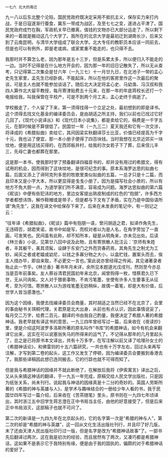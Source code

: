     一七六 北大的南迁 

   九一八以后东北整个沦陷，国民党政府既决定采用不抵抗主义，保存实力来打内战，于是日寇遂渐行蚕食，冀东一带成为战区，及至七七之变，遂进占平津了。国民党政府成竹在胸，军政机关早已撤离，值钱的文物亦已大部分运走了，所以剩下来的一着就是搬动这几个大学了。我所在的北京大学是最初迁到湖南长沙，后来又到了云南昆明，与清华大学组成了联合大学。北大专任的教职员本应该一同前去，但是也可以有例外，即是老或病，或家累重不能走的，也只得不去。

   我那时并不算怎么老，因为那年是五十三岁，但是系累太多，所以便归入不能走的一边。当时不记得是在什么地方开会的，因为那一年的旧日记散失了，所以无从查考，只记得第二次集会是廿六年（一九三七）十一月廿九日，在北池子一带的孟心史先生家里，孟先生已经卧病，不能起床，所以在他的客房里作这一次最后的聚谈，可是主人也就不能参加谈话了。随后北大决定将孟心史、马幼渔、冯汉叔和我四人算作北大留平教授，每月寄津贴费五十元来，在那一年的年底蒋校长还打一个电报给我，叫我保管在平校产，可是不到两个月工夫，孟心史终于病逝了。

   学校搬走了，个人留了下来，第一须得找得一个立足之处，最初想到的即是译书。这个须得去找文化基金的编译委员会，是由胡适之所主持，我们以前也已找过它好几回了，《现代小说译丛》和《现代日本小说集》，都是卖给它的，稿费是一千字五元，在那时候是不算很低了。民国廿一年（一九三二）夏天我还和它有一次交涉，将译成的《希腊拟曲》卖给它，其间因梁实秋翻译莎士比亚，价值已经提高为千字十元，我也沾了便宜，那一本小册子便得了四百块钱。当时我想在北京近郊买一块坟地，便是用这钱买得的，在西郊板井村，给我的次女若子下了葬，后来侄儿丰三，先母亡妻也都葬在那里。

   这是那一本书，使我那时学了预备翻译四福音书的，却并没有用过的希腊文，得有试用的机会，因而得到了这块坟地，是很可纪念的事。原本系海罗达思的拟曲七篇，后面又添上了谛阿克列多思的牧歌里类似拟曲的五篇，一总才只是十二篇，而且印本又是小字大本，所以更显得是戋戋小册了。因为是描写社会小景的，所以有地方不免大胆一点，为道学家们所不满意，容易成为问题。海罗达思拟曲的第六篇《昵谈》中便有些犯讳的地方，里边女客提出熟皮制成的红色的“抱朋”，许多西方学者都想讳饰，解作鞋帽或是带子，但是都与下文有了矛盾，实在乃是中国俗语所谓“角先生”，这我在译文中给保存下来了。后来在未发表的笔记中，有一则记之云：

   “往年译《希腊拟曲》，《昵谈》篇中有抱朋一语，曾问胡适之君，拟译作角先生，无违碍否，胡君笑诺，故书中如是写，而校对者以为是人名，在角字旁加了一直画，可发笑也。民间虽有此称，却不知所本，疑是从明角来，亦未见出处。后读《林兰香》小说，见第廿八回中说及此物，且有寄旅散人批注云：‘京师有朱姓者，丰其躯干，美其须髯，设肆于东安门之外而货春药焉，其角先生之制尤为工妙。闻买之者或老媪或幼尼，以钱之多寡分物之大小，以盒贮钱，置案头而去，俟主人措办毕，即自来取，不必更交一言也。’案此说亦曾经得之传闻，其见诸著录者殆止此一节乎。《林兰香》著书年月未详，余所见本题道光戊戌刊，然则至今亦总当是百年前事矣。友人蔡谷清君民国初年来北京，闻曾购得一枚，惜蔡君久已下世，无从问询矣。文人对于猥亵事物，不肯污笔墨，坐使有许多人生要事无从征考，至为可惜。寄旅散人以为游戏笔墨无妨稍纵，故偶一着笔，却是大有价值，后世学人皆当感激也。”

   因为这个因缘，我便去找编译委员会商量，其时胡适之当然已经不在北京了，会里的事由秘书关琪桐代理，关君原是北大出身，从前也有点认识，因此事情说妥了，每月交二万字，给费二百元，翻译的书由我自己酌量，我便决定了希腊人著的希腊神话。我老早就有译这书的意思，一九三四年曾经写过一篇，后来收在《夜读抄》里，便是介绍这阿波罗多洛斯所著的原名叫作“书库”的希腊神话，如今有机会来翻译它出来，这实在可以说塞翁失马的所得来的运气了。不记得从那年的几月里起头了，总之是已将原书本文译出，共有十万多字，在写注解以前又译了哈理孙女士的《希腊神话论》，和佛雷则的十五六篇研究，一共也有十万字左右，回过头来再写注解，才写到第二卷的起头，这工作又发生了停顿，因为编译委员会要搬到香港去了。我那些译稿因此想已连同搬去，它的行踪也就不可得而知了。

   但是我与希腊神话的因缘并不就此断绝了，在解放后我将《伊索寓言》译出之后，又从头来搞这神话的翻译，于一九五一年完成，原稿交给人民文学出版社，只是因为纸张关系，尚未刊行。说起我与神话的因缘真是十二分的奇妙的。英国人劳斯所著的《希腊的神与英雄与人》，是学术与趣味结合的一册给少年人看的书，我于民国廿四年写过一篇介绍，后来收在《苦茶随笔》里头，原书则在一九四七年顷译出，其时浙江五中旧学生蒋志澄在正中书局当主任，由他的好意接受了，但是后来正中书局消灭，这部稿子也就不可问了。

   第二次的新译是一九四九年在北京起头的，它的名字第一次是“希腊的神与人”，第二次的却是“希腊的神与英雄”，这一回从文化生活出版社刊行，并且印了好几版，末了还由天津人民出版社印行过一版，但是名字是改为“希腊神话故事”了。一部书先后翻译过两次，这在我是初次的经验，而且居然有了两次，又凑巧都是希腊神话，这如果不是表示它于我特别有缘，便是由于我的固执的，偏颇的对于希腊神话的爱好了。


